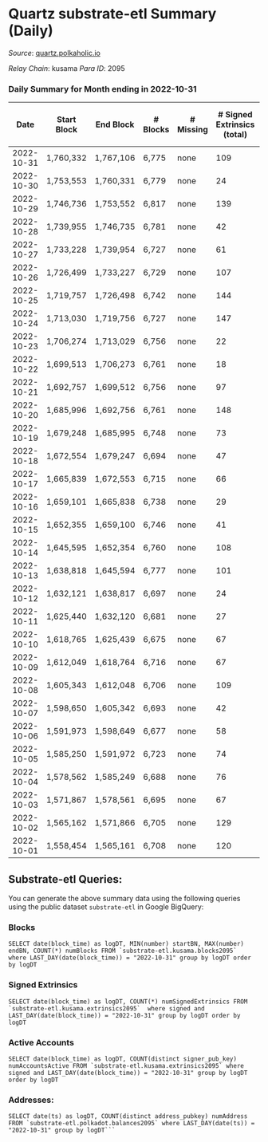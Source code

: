 # Quartz substrate-etl Summary (Daily)

_Source_: [quartz.polkaholic.io](https://quartz.polkaholic.io)

*Relay Chain*: kusama
*Para ID*: 2095



### Daily Summary for Month ending in 2022-10-31


| Date | Start Block | End Block | # Blocks | # Missing | # Signed Extrinsics (total) | # Active Accounts | # Addresses with Balances | # Events | # Transfers | # XCM Transfers In | # XCM Transfers Out |
| ---- | ----------- | --------- | -------- | --------- | --------------------------- | ----------------- | ------------------------- | -------- | ----------- | ------------------ | ------------------- |
| 2022-10-31 | 1,760,332 | 1,767,106 | 6,775 | none  | 109 | 40 | 18,910 | 15,321 | 49 ($3,338.94) | 9 ($640.88) | 8 ($406.63) |
| 2022-10-30 | 1,753,553 | 1,760,331 | 6,779 | none  | 24 | 11 | 18,892 | 14,657 | 13 ($754.54) | 4 ($147.30) | 2 ($34.95) |
| 2022-10-29 | 1,746,736 | 1,753,552 | 6,817 | none  | 139 | 17 |  | 15,530 | 11 ($859.61) | 1 ($208.27) | 4 ($276.38) |
| 2022-10-28 | 1,739,955 | 1,746,735 | 6,781 | none  | 42 | 19 |  | 15,138 | 39 ($786.01) | 3 ($205.51) | 2 ($138.35) |
| 2022-10-27 | 1,733,228 | 1,739,954 | 6,727 | none  | 61 | 21 | 18,860 | 14,978 | 32 ($2,173.45) | 1 ($1.83) | 4 ($230.11) |
| 2022-10-26 | 1,726,499 | 1,733,227 | 6,729 | none  | 107 | 18 | 18,830 | 15,062 | 11 ($346.32) |   | 1 ($102.36) |
| 2022-10-25 | 1,719,757 | 1,726,498 | 6,742 | none  | 144 | 36 | 18,828 | 15,441 | 72 ($9,328.47) | 18 ($1,272.07) | 7 ($1,141.20) |
| 2022-10-24 | 1,713,030 | 1,719,756 | 6,727 | none  | 147 | 48 |  | 15,493 | 79 ($14,740.66) | 13 ($1,536.70) | 11 ($682.22) |
| 2022-10-23 | 1,706,274 | 1,713,029 | 6,756 | none  | 22 | 16 | 18,798 | 14,595 | 8 ($298.79) |   |   |
| 2022-10-22 | 1,699,513 | 1,706,273 | 6,761 | none  | 18 | 8 |  | 14,597 | 2 ($371.55) |   |   |
| 2022-10-21 | 1,692,757 | 1,699,512 | 6,756 | none  | 97 | 27 |  | 15,165 | 38 ($460.79) |   |   |
| 2022-10-20 | 1,685,996 | 1,692,756 | 6,761 | none  | 148 | 61 |  | 15,468 | 86 ($3,528.45) | 4 ($151.10) | 2 ($171.29) |
| 2022-10-19 | 1,679,248 | 1,685,995 | 6,748 | none  | 73 | 25 | 18,756 | 14,931 | 11 ($1,523.66) | 1 ($28.63) | 2 ($48.77) |
| 2022-10-18 | 1,672,554 | 1,679,247 | 6,694 | none  | 47 | 21 |  | 14,634 | 24 ($107,460) |   | 2 ($65.69) |
| 2022-10-17 | 1,665,839 | 1,672,553 | 6,715 | none  | 66 | 16 | 18,744 | 14,908 | 5 ($482.62) |   |   |
| 2022-10-16 | 1,659,101 | 1,665,838 | 6,738 | none  | 29 | 22 |  | 14,605 | 15 ($1,949.94) | 4 ($145.83) | 3 ($173.47) |
| 2022-10-15 | 1,652,355 | 1,659,100 | 6,746 | none  | 41 | 13 |  | 14,727 | 6 ($277.13) |   |   |
| 2022-10-14 | 1,645,595 | 1,652,354 | 6,760 | none  | 108 | 23 | 18,732 | 15,139 | 16 ($956.10) | 5 ($246.86) | 1 ($0.25) |
| 2022-10-13 | 1,638,818 | 1,645,594 | 6,777 | none  | 101 | 19 | 18,728 | 15,194 | 67 ($2,299.57) |   |   |
| 2022-10-12 | 1,632,121 | 1,638,817 | 6,697 | none  | 24 | 14 | 18,671 | 14,494 | 14 ($724.32) | 4 ($126.56) | 2 ($3.64) |
| 2022-10-11 | 1,625,440 | 1,632,120 | 6,681 | none  | 27 | 13 | 18,668 | 14,525 | 3 ($7.24) | 1 ($5.08) | 1 ($6.52) |
| 2022-10-10 | 1,618,765 | 1,625,439 | 6,675 | none  | 67 | 29 | 18,665 | 14,703 | 25 ($1,148.19) |   | 6 ($171.44) |
| 2022-10-09 | 1,612,049 | 1,618,764 | 6,716 | none  | 67 | 25 | 18,663 | 14,800 | 44 ($3,002.19) | 11 ($407.26) | 1 ($108.00) |
| 2022-10-08 | 1,605,343 | 1,612,048 | 6,706 | none  | 109 | 26 | 18,658 | 15,146 | 12 ($216.01) | 3 ($98.04) |   |
| 2022-10-07 | 1,598,650 | 1,605,342 | 6,693 | none  | 42 | 18 | 18,655 | 14,603 | 11 ($301.76) | 2 ($0.045) | 2 ($40.06) |
| 2022-10-06 | 1,591,973 | 1,598,649 | 6,677 | none  | 58 | 21 | 18,655 | 14,669 | 19 ($1,347.85) | 3 ($77.42) | 2 ($210.65) |
| 2022-10-05 | 1,585,250 | 1,591,972 | 6,723 | none  | 74 | 23 | 18,652 | 14,993 | 11 ($361.14) | 4 ($102.75) | 1 ($2.81) |
| 2022-10-04 | 1,578,562 | 1,585,249 | 6,688 | none  | 76 | 19 | 18,637 | 14,979 | 17 ($874.73) | 6 ($262.90) | 5 ($171.25) |
| 2022-10-03 | 1,571,867 | 1,578,561 | 6,695 | none  | 67 | 21 |  | 14,827 | 20 ($360.53) | 2 ($19.04) | 1 ($45.99) |
| 2022-10-02 | 1,565,162 | 1,571,866 | 6,705 | none  | 129 | 23 |  | 15,322 | 13 ($525.72) | 5 ($168.77) | 5 ($129.09) |
| 2022-10-01 | 1,558,454 | 1,565,161 | 6,708 | none  | 120 | 30 |  | 15,176 | 30 ($1,778.93) | 4 ($128.56) | 2 ($35.70) |

## Substrate-etl Queries:
You can generate the above summary data using the following queries using the public dataset `substrate-etl` in Google BigQuery:


### Blocks
```
SELECT date(block_time) as logDT, MIN(number) startBN, MAX(number) endBN, COUNT(*) numBlocks FROM `substrate-etl.kusama.blocks2095`  where LAST_DAY(date(block_time)) = "2022-10-31" group by logDT order by logDT
```


### Signed Extrinsics
```
SELECT date(block_time) as logDT, COUNT(*) numSignedExtrinsics FROM `substrate-etl.kusama.extrinsics2095`  where signed and LAST_DAY(date(block_time)) = "2022-10-31" group by logDT order by logDT
```


### Active Accounts
```
SELECT date(block_time) as logDT, COUNT(distinct signer_pub_key) numAccountsActive FROM `substrate-etl.kusama.extrinsics2095` where signed and LAST_DAY(date(block_time)) = "2022-10-31" group by logDT order by logDT
```


### Addresses:
```
SELECT date(ts) as logDT, COUNT(distinct address_pubkey) numAddress FROM `substrate-etl.polkadot.balances2095` where LAST_DAY(date(ts)) = "2022-10-31" group by logDT```


